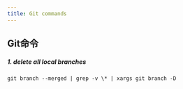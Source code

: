 ```yaml
---
title: Git commands
---
```


## Git命令

##### 1. delete all local branches
```shell
git branch --merged | grep -v \* | xargs git branch -D
```
